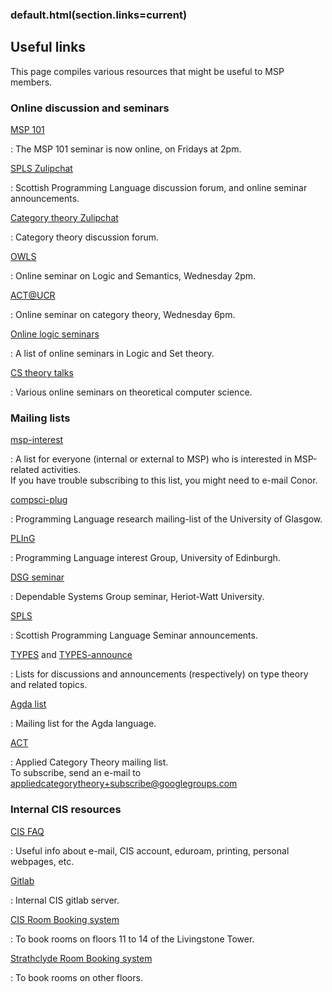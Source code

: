 ### default.html(section.links=current)

Useful links
------------

This page compiles various resources that might be useful to MSP members.


### Online discussion and seminars

[MSP 101](msp101.html)

: The MSP 101 seminar is now online, on Fridays at 2pm.

[SPLS Zulipchat](https://spls.zulipchat.com/)

: Scottish Programming Language discussion forum, and online seminar announcements.

[Category theory Zulipchat](https://categorytheory.zulipchat.com/)

: Category theory discussion forum.

[OWLS](https://www.cs.bham.ac.uk/~vicaryjo/owls/)

: Online seminar on Logic and Semantics, Wednesday 2pm.

[ACT@UCR](https://sites.google.com/ucr.edu/actucr)

: Online seminar on category theory, Wednesday 6pm.

[Online logic seminars](http://miguelmath.com/webminars.html)

: A list of online seminars in Logic and Set theory.

[CS theory talks](https://cstheorytalks.wordpress.com/)

: Various online seminars on theoretical computer science.


### Mailing lists

[msp-interest](https://lists.cis.strath.ac.uk/mailman/listinfo/msp-interest)

: A list for everyone (internal or external to MSP) who is interested in MSP-related activities.  
  If you have trouble subscribing to this list, you might need to e-mail Conor.

[compsci-plug](http://www.dcs.gla.ac.uk/plug/)

: Programming Language research mailing-list of the University of Glasgow.

[PLInG](http://wcms.inf.ed.ac.uk/lfcs/research/groups-and-projects/pl/programming-languages-interest-group)

: Programming Language interest Group, University of Edinburgh.

[DSG seminar](http://www.macs.hw.ac.uk/~dsg/wp/)

: Dependable Systems Group seminar, Heriot-Watt University.

[SPLS](http://www.dcs.gla.ac.uk/research/spls/)

: Scottish Programming Language Seminar announcements.

[TYPES](https://lists.seas.upenn.edu/mailman/listinfo/types-list) and [TYPES-announce](https://lists.seas.upenn.edu/mailman/listinfo/types-announce)

: Lists for discussions and announcements (respectively) on type theory and related topics.

[Agda list](https://lists.chalmers.se/mailman/listinfo/agda)

: Mailing list for the Agda language.

[ACT](https://groups.google.com/forum/#!forum/appliedcategorytheory)

: Applied Category Theory mailing list.  
  To subscribe, send an e-mail to [appliedcategorytheory+subscribe@googlegroups.com](mailto:appliedcategorytheory+subscribe@googlegroups.com)


### Internal CIS resources

[CIS FAQ](https://local.cis.strath.ac.uk/wp/systems-support/itfaq/)

: Useful info about e-mail, CIS account, eduroam, printing, personal webpages, etc.

[Gitlab](https://gitlab.cis.strath.ac.uk/users/sign_in)

: Internal CIS gitlab server.

[CIS Room Booking system](https://map.cis.strath.ac.uk/bookings/?area=2)

: To book rooms on floors 11 to 14 of the Livingstone Tower.

[Strathclyde Room Booking system](https://cts.strath.ac.uk/Scientia/Live1920wrb/Login.aspx)

: To book rooms on other floors.
